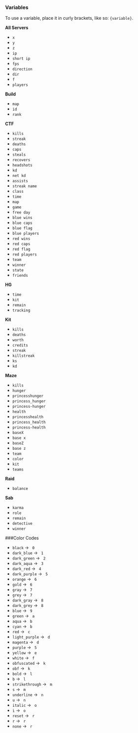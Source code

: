 ### Variables
To use a variable, place it in curly brackets, like so: `{variable}`.

**All Servers**
- `x`
- `y`
- `z`
- `ip`
- `short ip`
- `fps`
- `direction`
- `dir`
- `f`
- `players`

**Build**
- `map`
- `id`
- `rank`

**CTF**
- `kills`
- `streak`
- `deaths`
- `caps`
- `steals`
- `recovers`
- `headshots`
- `kd`
- `net kd`
- `assists`
- `streak name`
- `class`
- `time`
- `map`
- `game`
- `free day`
- `blue wins`
- `blue caps`
- `blue flag`
- `blue players`
- `red wins`
- `red caps`
- `red flag`
- `red players`
- `team`
- `winner`
- `state`
- `friends`

**HG**
- `time`
- `kit`
- `remain`
- `tracking`

**Kit**
- `kills`
- `deaths`
- `worth`
- `credits`
- `streak`
- `killstreak`
- `ks`
- `kd`

**Maze**
- `kills`
- `hunger`
- `princesshunger`
- `princess_hunger`
- `princess-hunger`
- `health`
- `princesshealth`
- `princess_health`
- `princess-health`
- `baseX`
- `base x`
- `baseZ`
- `base z`
- `team`
- `color`
- `kit`
- `teams`

**Raid**
- `balance`

**Sab**
- `karma`
- `role`
- `remain`
- `detective`
- `winner`

###Color Codes
- `black` -> ` 0`
- `dark_blue` -> ` 1`
- `dark_green` -> ` 2`
- `dark_aqua` -> ` 3`
- `dark_red` -> ` 4`
- `dark_purple` -> ` 5`
- `orange` -> ` 6`
- `gold` -> ` 6`
- `gray` -> ` 7`
- `grey` -> ` 7`
- `dark_gray` -> ` 8`
- `dark_grey` -> ` 8`
- `blue` -> ` 9`
- `green` -> ` a`
- `aqua` -> ` b`
- `cyan` -> ` b`
- `red` -> ` c`
- `light_purple` -> ` d`
- `magenta` -> ` d`
- `purple` -> ` 5`
- `yellow` -> ` e`
- `white` -> ` f`
- `obfuscated` -> ` k`
- `obf` -> ` k`
- `bold` -> ` l`
- `b` -> ` l`
- `strikethrough` -> ` m`
- `s` -> ` m`
- `underline` -> ` n`
- `u` -> ` n`
- `italic` -> ` o`
- `i` -> ` o`
- `reset` -> ` r`
- `r` -> ` r`
- `none` -> ` r`
